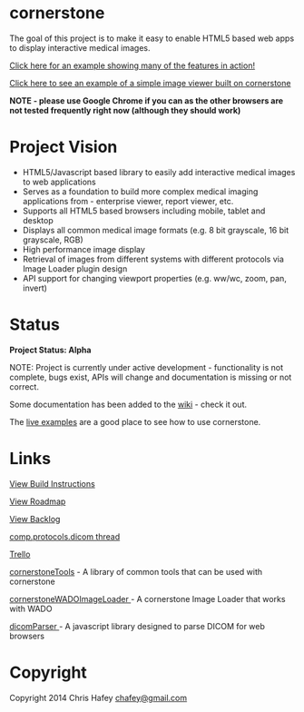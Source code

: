 cornerstone
===========

The goal of this project is to make it easy to enable HTML5 based web apps to display interactive medical images.

[Click here for an example showing many of the features in action!](https://rawgithub.com/chafey/cornerstone/master/example/tools/all/index.html)

[Click here to see an example of a simple image viewer built on cornerstone](http://chafey.github.io/cornerstoneDemo/)

**NOTE - please use Google Chrome if you can as the other browsers are not tested frequently right now (although they should work)**

Project Vision
==============

 * HTML5/Javascript based library to easily add interactive medical images to web applications
 * Serves as a foundation to build more complex medical imaging applications from - enterprise viewer, report viewer, etc.
 * Supports all HTML5 based browsers including mobile, tablet and desktop
 * Displays all common medical image formats (e.g. 8 bit grayscale, 16 bit grayscale, RGB)
 * High performance image display
 * Retrieval of images from different systems with different protocols via Image Loader plugin design
 * API support for changing viewport properties (e.g. ww/wc, zoom, pan, invert)

Status
======

**Project Status: Alpha**

NOTE: Project is currently under active development - functionality is not complete, bugs exist,
APIs will change and documentation is missing or not correct.

Some documentation has been added to the [wiki](https://github.com/chafey/cornerstone/wiki) - check it out.

The [live examples](https://rawgithub.com/chafey/cornerstone/master/example/index.html) are a good place to see how to use cornerstone.

Links
=====

[View Build Instructions](docs/build.md)

[View Roadmap](docs/roadmap.md)

[View Backlog](docs/backlog.md)

[comp.protocols.dicom thread](https://groups.google.com/forum/#!topic/comp.protocols.dicom/_2fMh69GdAM)

[Trello](https://trello.com/b/tGTDIyt4/cornerstone)

[cornerstoneTools](https://github.com/chafey/cornerstoneTools) - A library of common tools that can be used with cornerstone

[cornerstoneWADOImageLoader ](https://github.com/chafey/cornerstoneWADOImageLoader) - A cornerstone Image Loader that works with WADO

[dicomParser ](https://github.com/chafey/dicomParser) - A javascript library designed to parse DICOM for web browsers


Copyright
=========

Copyright 2014 Chris Hafey [chafey@gmail.com](mailto:chafey@gmail.com)



